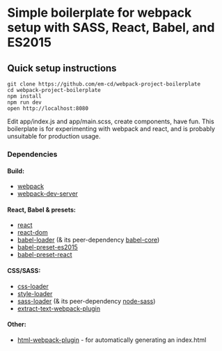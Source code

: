 # Simple boilerplate for webpack setup with SASS, React, Babel, and ES2015

## Quick setup instructions

```shell
git clone https://github.com/em-cd/webpack-project-boilerplate
cd webpack-project-boilerplate
npm install
npm run dev
open http://localhost:8080
```

Edit app/index.js and app/main.scss, create components, have fun. This boilerplate is for experimenting with webpack and react, and is probably unsuitable for production usage.

### Dependencies

#### Build:

- [webpack](https://github.com/webpack/webpack)
- [webpack-dev-server](https://webpack.github.io/docs/webpack-dev-server.html)

#### React, Babel & presets:

- [react](https://facebook.github.io/react/)
- [react-dom](https://www.npmjs.com/package/react-dom)
- [babel-loader](https://www.npmjs.com/package/babel-loader) (& its peer-dependency [babel-core](https://github.com/babel/babel/tree/master/packages/babel-core))
- [babel-preset-es2015](https://www.npmjs.com/package/babel-preset-es2015)
- [babel-preset-react](https://www.npmjs.com/package/babel-preset-react)

#### CSS/SASS:

- [css-loader](https://www.npmjs.com/package/css-loader)
- [style-loader](https://www.npmjs.com/package/style-loader)
- [sass-loader](https://www.npmjs.com/package/sass-loader) (& its peer-dependency [node-sass](https://www.npmjs.com/package/node-sass))
- [extract-text-webpack-plugin](https://github.com/webpack/extract-text-webpack-plugin)


#### Other:

- [html-webpack-plugin](https://www.npmjs.com/package/html-webpack-plugin) - for automatically generating an index.html
